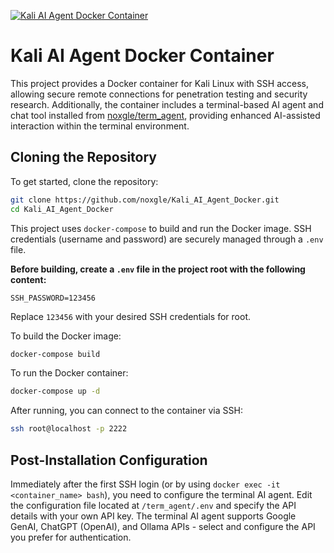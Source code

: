 [![Kali AI Agent Docker Container](https://img.youtube.com/vi/nvP8HA_LTek/0.jpg)](https://youtu.be/nvP8HA_LTek)


# Kali AI Agent Docker Container

This project provides a Docker container for Kali Linux with SSH access, allowing secure remote connections for penetration testing and security research. Additionally, the container includes a terminal-based AI agent and chat tool installed from [noxgle/term_agent](https://github.com/noxgle/term_agent.git), providing enhanced AI-assisted interaction within the terminal environment.

## Cloning the Repository

To get started, clone the repository:

```bash
git clone https://github.com/noxgle/Kali_AI_Agent_Docker.git
cd Kali_AI_Agent_Docker
```

This project uses `docker-compose` to build and run the Docker image. SSH credentials (username and password) are securely managed through a `.env` file.

**Before building, create a `.env` file in the project root with the following content:**
```
SSH_PASSWORD=123456
```
Replace `123456` with your desired SSH credentials for root.


To build the Docker image:
```bash
docker-compose build
```

To run the Docker container:
```bash
docker-compose up -d
```

After running, you can connect to the container via SSH:
```bash
ssh root@localhost -p 2222
```

## Post-Installation Configuration

Immediately after the first SSH login (or by using `docker exec -it <container_name> bash`), you need to configure the terminal AI agent. Edit the configuration file located at `/term_agent/.env` and specify the API details with your own API key. The terminal AI agent supports Google GenAI, ChatGPT (OpenAI), and Ollama APIs - select and configure the API you prefer for authentication.
